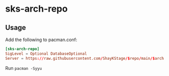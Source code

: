 # sks-arch-repo

## Usage

Add the following to pacman.conf:

```conf
[sks-arch-repo]
SigLevel = Optional DatabaseOptional
Server = https://raw.githubusercontent.com/ShayKStage/$repo/main/$arch
```

Run `pacman -Syyu`
